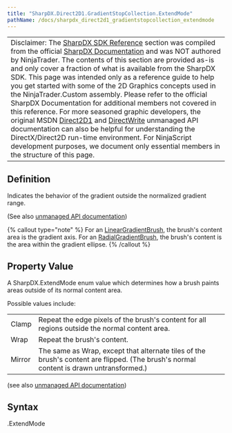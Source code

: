```yaml
---
title: "SharpDX.Direct2D1.GradientStopCollection.ExtendMode"
pathName: /docs/sharpdx_direct2d1_gradientstopcollection_extendmode
---
```


|  |
| --- |
| Disclaimer: The [SharpDX SDK Reference](/docs/desktop/sharpdx_sdk_reference) section was compiled from the official [SharpDX Documentation](http://sharpdx.org/) and was NOT authored by NinjaTrader. The contents of this section are provided as-is and only cover a fraction of what is available from the SharpDX SDK. This page was intended only as a reference guide to help you get started with some of the 2D Graphics concepts used in the NinjaTrader.Custom assembly. Please refer to the official SharpDX Documentation for additional members not covered in this reference. For more seasoned graphic developers, the original MSDN [Direct2D1](https://msdn.microsoft.com/en-us/library/windows/desktop/dd370990.aspx) and [DirectWrite](https://msdn.microsoft.com/en-us/library/windows/desktop/dd368038.aspx) unmanaged API documentation can also be helpful for understanding the DirectX/Direct2D run-time environment. For NinjaScript development purposes, we document only essential members in the structure of this page. |


## Definition

Indicates the behavior of the gradient outside the normalized gradient range.

(See also [unmanaged API documentation](https://msdn.microsoft.com/en-us/library/dd316789.aspx))


{% callout type="note" %}
For an [LinearGradientBrush](/docs/desktop/sharpdx_direct2d1_lineargradientbrush), the brush's content area is the gradient axis. For an [RadialGradientBrush](/docs/desktop/sharpdx_direct2d1_radialgradientbrush), the brush's content is the area within the gradient ellipse.
{% /callout %}


## Property Value

A SharpDX.ExtendMode enum value which determines how a brush paints areas outside of its normal content area.

Possible values include:

|  |  |
| --- | --- |
| Clamp | Repeat the edge pixels of the brush's content for all regions outside the normal content area. |
| Wrap | Repeat the brush's content. |
| Mirror | The same as Wrap, except that alternate tiles of the brush's content are flipped. (The brush's normal content is drawn untransformed.) |


(see also [unmanaged API documentation](http://msdn.microsoft.com/en-us/library/dd368100.aspx))


## Syntax

<gradientstopcollection>.ExtendMode

